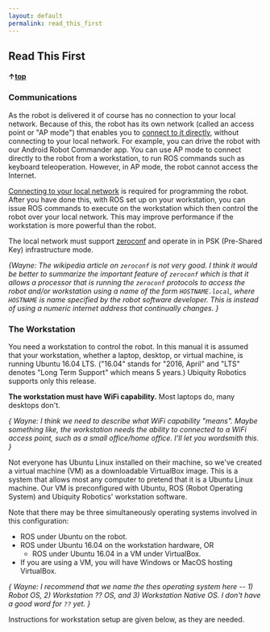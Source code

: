 ```yaml
---
layout: default
permalink: read_this_first
---
```

## Read This First
#### &uarr;[top](https://ubiquityrobotics.github.io/learn/)

### Communications

As the robot is delivered it of course has no connection to your local network. Because of this, the robot has its own network (called an access point or "AP mode") that enables you to [connect to it directly](connecting), without connecting to your local network. For example, you can drive the robot with our Android Robot Commander app. You can use AP mode to connect directly to the robot from a workstation, to run ROS commands such as keyboard teleoperation. However, in AP mode, the robot cannot access the Internet.

[Connecting to your local network](connect_network) is required for programming the robot.
 After you have done this, with ROS set up on your workstation, you can issue ROS commands to execute on the workstation which then control the robot over your local network. This may improve performance if the workstation is more powerful than the robot.

The local network must support [zeroconf](https://en.wikipedia.org/wiki/Zero-configuration_networking) and operate in in PSK (Pre-Shared Key) infrastructure mode.

*{Wayne: The wikipedia article on `zeroconf` is not very good.  I think it would be better to summarize the important
feature of `zeroconf` which is that it allows a processor that is running the `zeroconf` protocols to access the
robot and/or workstation using a name of the form `HOSTNAME.local`, where `HOSTNAME` is name specified by the
robot software developer.  This is instead of using a numeric internet address that continually changes. }*

### The Workstation

You need a workstation to control the robot. In this manual it is assumed that your workstation, whether a laptop, desktop, or virtual machine, is running Ubuntu 16.04 LTS.  ("16.04" stands for "2016, April" and "LTS" denotes "Long Term Support" which means 5 years.)  Ubiquity Robotics supports only this release.

**The workstation must have WiFi capability.**  Most laptops do, many desktops don't.

*{ Wayne: I think we need to describe what WiFi capability "means".  Maybe something like, the workstation needs
the ability to connected to a WiFi access point, such as a small office/home office.  I'll let you wordsmith this. }*

Not everyone has Ubuntu Linux installed on their machine, so we've created a virtual machine (VM) as a downloadable VirtualBox image. This is a system that allows most any computer to pretend that it is a Ubuntu Linux machine. Our VM is preconfigured with Ubuntu, ROS (Robot Operating System) and Ubiquity Robotics' workstation software.

Note that there may be three simultaneously operating systems involved in this configuration:
* ROS under Ubuntu on the robot.
* ROS under Ubuntu 16.04 on the workstation hardware, OR
  * ROS under Ubuntu 16.04 in a VM under VirtualBox.
* If you are using a VM, you will have Windows or MacOS hosting VirtualBox.

*{ Wayne: I recommend that we name the thes operating system here -- 1) Robot OS, 2) Workstation ?? OS, and
3) Workstation Native OS.  I don't have a good word for `??` yet. }*

Instructions for workstation setup are given below, as they are needed.
